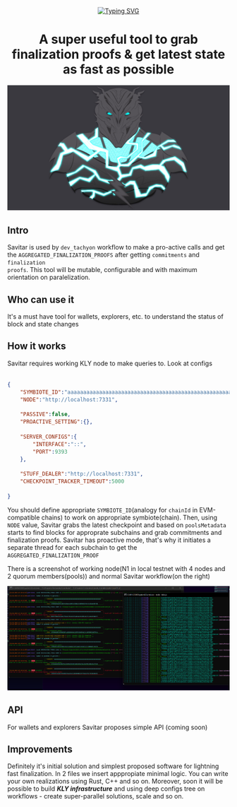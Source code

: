 
<div align="center">

<!-- [![Typing SVG](https://readme-typing-svg.herokuapp.com?font=Major+Mono+Display&size=64&color=C20000&center=true&vCenter=true&height=100&lines=Klyntar)](https://git.io/typing-svg) -->
[![Typing SVG](https://readme-typing-svg.herokuapp.com?font=Major+Mono+Display&size=100&color=0c288a&center=true&vCenter=true&width=500&height=200&lines=sAVitAR)](https://git.io/typing-svg)

# <b>A super useful tool to grab finalization proofs & get latest state as fast as possible</b>


<img src="./images/main.jpg">

</div>

## <b>Intro</b>

Savitar is used by <code>dev_tachyon</code> workflow to make a pro-active calls and get the <code>AGGREGATED_FINALIZATION_PROOFS</code> after getting <code>commitments</code> and <code>finalization proofs</code>. This tool will be mutable, configurable and with maximum orientation on paralelization.

## <b>Who can use it</b>

It's a must have tool for wallets, explorers, etc. to understand the status of block and state changes
## <b>How it works</b>

Savitar requires working KLY node to make queries to. Look at configs


```json

{
    "SYMBIOTE_ID":"aaaaaaaaaaaaaaaaaaaaaaaaaaaaaaaaaaaaaaaaaaaaaaaaaaaaaaaaaaaaaaaa",
    "NODE":"http://localhost:7331",

    "PASSIVE":false,
    "PROACTIVE_SETTING":{},
    
    "SERVER_CONFIGS":{
        "INTERFACE":"::",
        "PORT":9393
    },

    "STUFF_DEALER":"http://localhost:7331",
    "CHECKPOINT_TRACKER_TIMEOUT":5000

}

```

You should define appropriate <code>SYMBIOTE_ID</code>(analogy for <code>chainId</code> in EVM-compatible chains) to work on appropriate symbiote(chain). Then, using <code>NODE</code> value, Savitar grabs the latest checkpoint and based on <code>poolsMetadata</code> starts to find blocks for approprate subchains and grab commitments and finalization proofs. Savitar has proactive mode, that's why it initiates a separate thread for each subchain to get the <code>AGGREGATED_FINALIZATION_PROOF</code>

There is a screenshot of working node(N1 in local testnet with 4 nodes and 2 quorum members(pools)) and normal Savitar workflow(on the right)

<img src="./images/savitar_work.png">


## <b>API</b>

For wallets and explorers Savitar proposes simple API (coming soon)


## <b>Improvements</b>

Definitely it's initial solution and simplest proposed software for lightning fast finalization. In 2 files we insert apppropiate minimal logic. You can write your own realizations using Rust, C++ and so on. Moreover, soon it will be possible to build <b><i>KLY infrastructure</i></b> and using deep configs tree on workflows - create super-parallel solutions, scale and so on.